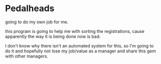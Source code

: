 # Pedalheads
going to do my own job for me.  

this program is going to help me with sorting the registrations, cause apparently the way it is being done now is bad.  

I don't know why there isn't an automated system for this, so I'm going to do it and hopefully not lose my job/value as a manager and share this gem with other managers.

